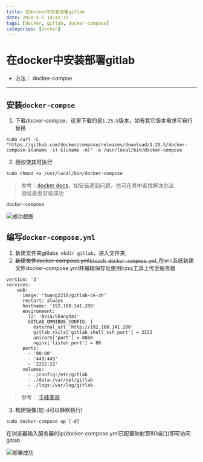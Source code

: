 ```yaml
---
title: 在docker中安装部署gitlab
date: 2020-5-5 14:42:15
tags: [docker, gitlab, docker-compose]   
categories: [docker]
---
```



# 在docker中安装部署gitlab  
- 方法： docker-compse    

---  

## 安装`docker-compse`    

1. 下载docker-compse，这里下载的是`1.25.5`版本，如有其它版本需求可自行替换   
```
sudo curl -L "https://github.com/docker/compose/releases/download/1.25.5/docker-compose-$(uname -s)-$(uname -m)" -o /usr/local/bin/docker-compose
```

2. 授权使其可执行  
```
sudo chmod +x /usr/local/bin/docker-compose
```

> 参考：[docker docs](https://docs.docker.com/compose/install/)，如安装遇到问题，也可在其中查找解决办法   
验证是否安装成功：   
```
docker-compose
```

![成功截图](https://gitee.com/lyfZhixing/draw/raw/master/docker/2020-05-05_122101.png)

## 编写`docker-compose.yml`   
1. 新建文件夹gitlab`$ mkdir gitlab`，进入文件夹;  
2. ~~新建文件docker-compose.yml`$touch docker-compose.yml`~~,在win系统新建文件docker-compose.yml并编辑保存后使用lrzsz工具上传至服务器  
```
version: '3'
services:
    web:
      image: 'twang2218/gitlab-ce-zh'
      restart: always
      hostname: '192.168.141.200'
      environment:
        TZ: 'Asia/Shanghai'
        GITLAB_OMNIBUS_CONFIG: |
          external_url 'http://192.168.141.200'
          gitlab_rails['gitlab_shell_ssh_port'] = 2222
          unicorn['port'] = 8888
          nginx['listen_port'] = 80
      ports:
        - '80:80'
        - '443:443'
        - '2222:22'
      volumes:
        - ./config:/etc/gitlab
        - ./data:/var/opt/gitlab
        - ./logs:/var/log/gitlab
```

> 参考： [千峰李哥](http://www.qfdmy.com/#/courses/lesson/1251946386275790850/1253811278091128834)   

3. 构建镜像(加`-d`可以静默执行)   
```
sudo docker-compose up [-d]
```

在浏览器输入服务器的ip(docker-compose.yml已配置映射至80端口)即可访问gitlab   

![部署成功](https://gitee.com/lyfZhixing/draw/raw/master/docker/2020-05-05_143737.png)
